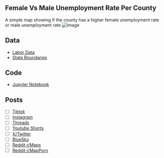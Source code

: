 ## Female Vs Male Unemployment Rate Per County
A simple map showing if the county has a higher female unemployment rate or male unemployment rate
![Image](https://drive.google.com/uc?export=view&id=)

## Data
* [Labor Data](https://data.census.gov/table/ACSST5Y2023.S2301)
* [State Boundaries](https://www.census.gov/geographies/mapping-files/time-series/geo/carto-boundary-file.html)

## Code
* [Jupyter Notebook](FormatData.ipynb)

## Posts
- [ ] [Tiktok]()
- [ ] [Instagram]()
- [ ] [Threads]()
- [ ] [Youtube Shorts]()
- [ ] [X/Twitter]()
- [ ] [BlueSky]()
- [ ] [Reddit r/Maps]()
- [ ] [Reddit r/MapPorn]()
